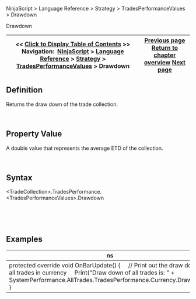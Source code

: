 ﻿


NinjaScript \> Language Reference \> Strategy \> TradesPerformanceValues \> Drawdown






















Drawdown







| \<\< [Click to Display Table of Contents](drawdown.md) \>\> **Navigation:**     [NinjaScript](ninjascript.md) \> [Language Reference](language_reference_wip.md) \> [Strategy](strategy.md) \> [TradesPerformanceValues](tradesperformancevalues.md) \> Drawdown | [Previous page](cumprofit.md) [Return to chapter overview](tradesperformancevalues.md) [Next page](largestloser.md) |
| --- | --- |











## Definition


Returns the draw down of the trade collection.  

 


## Property Value


A double value that represents the average ETD of the collection.


 


## Syntax
\<TradeCollection\>.TradesPerformance.\<TradesPerformanceValues\>.Drawdown


 


 


## 


## Examples




| ns |
| --- |
| protected override void OnBarUpdate() {      // Print out the draw down of all trades in currency      Print("Draw down of all trades is: " \+ SystemPerformance.AllTrades.TradesPerformance.Currency.Drawdown); } |









